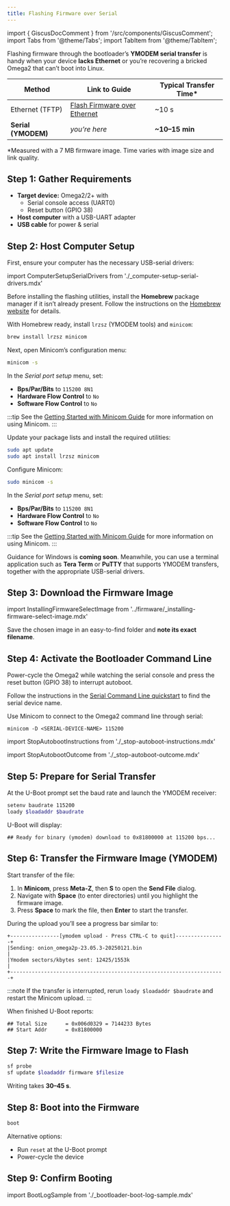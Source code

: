 ```yaml
---
title: Flashing Firmware over Serial
---
```

import { GiscusDocComment } from '/src/components/GiscusComment';
import Tabs from '@theme/Tabs';
import TabItem from '@theme/TabItem';

Flashing firmware through the bootloader’s **YMODEM serial transfer** is handy when your device **lacks Ethernet** or you’re recovering a bricked Omega2 that can’t boot into Linux.

| Method | Link to Guide | Typical Transfer Time* |
|--------|---------------|------------------------|
| Ethernet (TFTP) | [Flash Firmware over Ethernet](/bootloader/flash-firmware-over-ethernet) | ~10 s |
| **Serial (YMODEM)** | *you’re here* | **~10–15 min** |

\*Measured with a 7 MB firmware image. Time varies with image size and link quality.

## Step 1: Gather Requirements

- **Target device:** Omega2/2+ with  
  - Serial console access (UART0)  
  - Reset button (GPIO 38)  
- **Host computer** with a USB-UART adapter  
- **USB cable** for power & serial

## Step 2: Host Computer Setup

First, ensure your computer has the necessary USB-serial drivers:

import ComputerSetupSerialDrivers from './_computer-setup-serial-drivers.mdx'

<ComputerSetupSerialDrivers/>

<Tabs>
  <TabItem value="mac" label="macOS" default>

Before installing the flashing utilities, install the **Homebrew** package manager if it isn’t already present. Follow the instructions on the [Homebrew website](https://brew.sh) for details.

With Homebrew ready, install `lrzsz` (YMODEM tools) and `minicom`:

```bash
brew install lrzsz minicom
```

Next, open Minicom’s configuration menu:

```bash
minicom -s
```

In the *Serial port setup* menu, set:  
- **Bps/Par/Bits** to `115200 8N1`  
- **Hardware Flow Control** to `No`
- **Software Flow Control** to `No`


:::tip
See the [Getting Started with Minicom Guide](https://wiki.emacinc.com/wiki/Getting_Started_With_Minicom) for more information on using Minicom.
:::

  </TabItem>
  <TabItem value="linux" label="Linux (Ubuntu)">

Update your package lists and install the required utilities:

```bash
sudo apt update
sudo apt install lrzsz minicom
```

Configure Minicom:

```bash
sudo minicom -s
```

In the *Serial port setup* menu, set:  
- **Bps/Par/Bits** to `115200 8N1`  
- **Hardware Flow Control** to `No`
- **Software Flow Control** to `No`

:::tip
See the [Getting Started with Minicom Guide](https://wiki.emacinc.com/wiki/Getting_Started_With_Minicom) for more information on using Minicom.
:::

  </TabItem>
  <TabItem value="windows" label="Windows">

Guidance for Windows is **coming soon**. Meanwhile, you can use a terminal application such as **Tera Term** or **PuTTY** that supports YMODEM transfers, together with the appropriate USB-serial drivers.

  </TabItem>
</Tabs>

## Step 3: Download the Firmware Image

import InstallingFirmwareSelectImage from '../firmware/_installing-firmware-select-image.mdx'

<InstallingFirmwareSelectImage/>

Save the chosen image in an easy-to-find folder and **note its exact filename**.

## Step 4: Activate the Bootloader Command Line

Power-cycle the Omega2 while watching the serial console and press the reset button (GPIO 38) to interrupt autoboot.

<Tabs>
  <TabItem value="mac" label="Minicom (macOS & Linux)" default>

Follow the instructions in the [Serial Command Line quickstart](/quickstart/serial-command-line#step-2-connect-to-the-omegas-command-line) to find the serial device name.

Use Minicom to connect to the Omega2 command line through serial:

```
minicom -D <SERIAL-DEVICE-NAME> 115200
```

  </TabItem>
</Tabs>

import StopAutobootInstructions from './_stop-autoboot-instructions.mdx'

<StopAutobootInstructions/>

import StopAutobootOutcome from './_stop-autoboot-outcome.mdx'

<StopAutobootOutcome/>

## Step 5: Prepare for Serial Transfer

At the U-Boot prompt set the baud rate and launch the YMODEM receiver:

```bash
setenv baudrate 115200
loady $loadaddr $baudrate
```

U-Boot will display:

```
## Ready for binary (ymodem) download to 0x81800000 at 115200 bps...
```

## Step 6: Transfer the Firmware Image (YMODEM)

<Tabs>
  <TabItem value="mac" label="Minicom (macOS & Linux)" default>

Start transfer of the file:

1. In **Minicom**, press **Meta-Z**, then **S** to open the **Send File** dialog.  
2. Navigate with **Space** (to enter directories) until you highlight the firmware image.  
3. Press **Space** to mark the file, then **Enter** to start the transfer.

During the upload you’ll see a progress bar similar to:

```
+----------------[ymodem upload - Press CTRL-C to quit]----------------+
|Sending: onion_omega2p-23.05.3-20250121.bin                           |
|Ymodem sectors/kbytes sent: 12425/1553k                               |
+----------------------------------------------------------------------+
```

:::note
If the transfer is interrupted, rerun `loady $loadaddr $baudrate` and restart the Minicom upload.
:::

When finished U-Boot reports:

```
## Total Size      = 0x006d0329 = 7144233 Bytes
## Start Addr      = 0x81800000
```

  </TabItem>
</Tabs>

## Step 7: Write the Firmware Image to Flash

```bash
sf probe
sf update $loadaddr firmware $filesize
```

Writing takes **30–45 s**.

## Step 8: Boot into the Firmware

```bash
boot
```

Alternative options:

- Run `reset` at the U-Boot prompt  
- Power-cycle the device

## Step 9: Confirm Booting

import BootLogSample from './_bootloader-boot-log-sample.mdx'

<BootLogSample/>

<GiscusDocComment />
